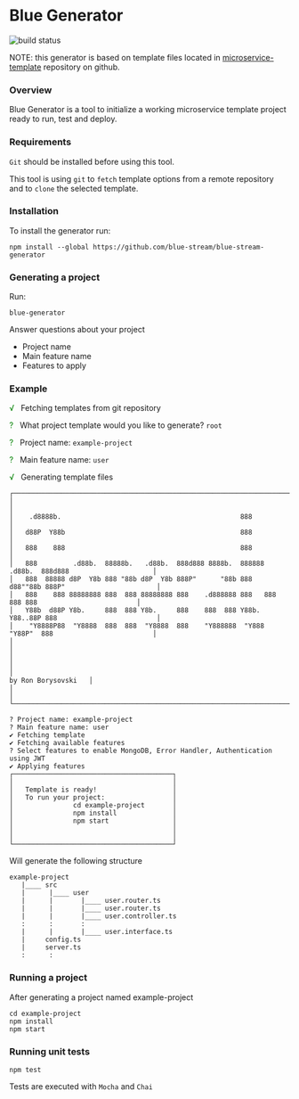 # Blue Generator

![build status](https://travis-ci.org/blue-stream/blue-stream-generator.svg?branch=master)

NOTE: this generator is based on template files located in [microservice-template](https://github.com/blue-stream/blue-stream-template) repository on github.

### Overview
Blue Generator is a tool to initialize a working microservice template project ready to run, test and deploy.

### Requirements 
`Git` should be installed before using this tool.

This tool is using `git` to `fetch` template options from a remote repository and to `clone` the selected template.

### Installation

To install the generator run:

```
npm install --global https://github.com/blue-stream/blue-stream-generator
```

### Generating a project
Run: 
```
blue-generator
```

Answer questions about your project

* Project name
* Main feature name
* Features to apply

### Example

<span style="color:green">√</span> &nbsp; Fetching templates from git repository

<span style="color:green">?</span> &nbsp; What project template would you like to generate? `root`

<span style="color:green">?</span> &nbsp; Project name: `example-project`

<span style="color:green">?</span> &nbsp; Main feature name: `user`

<span style="color:green">√</span> &nbsp; Generating template files

```
┌────────────────────────────────────────────────────────────────────────────────────────────────────┐
│                                                                                                    │
│    .d8888b.                                             888                                        │
│   d88P  Y88b                                            888                                        │
│   888    888                                            888                                        │
│   888         .d88b.  88888b.   .d88b.  888d888 8888b.  888888 .d88b.  888d888                     │
│   888  88888 d8P  Y8b 888 "88b d8P  Y8b 888P"      "88b 888   d88""88b 888P"                       │
│   888    888 88888888 888  888 88888888 888    .d888888 888   888  888 888                         │
│   Y88b  d88P Y8b.     888  888 Y8b.     888    888  888 Y88b. Y88..88P 888                         │
│    "Y8888P88  "Y8888  888  888  "Y8888  888    "Y888888  "Y888 "Y88P"  888                         │
│                                                                                                    │
│                                                                                                    │
│                                                                                by Ron Borysovski   │
│                                                                                                    │
└────────────────────────────────────────────────────────────────────────────────────────────────────┘

? Project name: example-project
? Main feature name: user
✔ Fetching template
✔ Fetching available features
? Select features to enable MongoDB, Error Handler, Authentication using JWT
✔ Applying features
┌────────────────────────────────────────┐
│                                        │
│   Template is ready!                   │
│   To run your project:                 │
│               cd example-project       │
│               npm install              │
│               npm start                │
│                                        │
│                                        │
└────────────────────────────────────────┘
```


Will generate the following structure

```
example-project
   |____ src
   |      |____ user
   |      |       |____ user.router.ts
   |      |       |____ user.router.ts
   |      |       |____ user.controller.ts
   :      :       :
   |      |       |____ user.interface.ts
   |     config.ts
   |     server.ts
   :      :     
```

### Running a project

After generating a project named example-project

``` 
cd example-project 
npm install
npm start
```

### Running unit tests

``` 
npm test
```

Tests are executed with `Mocha` and `Chai`

